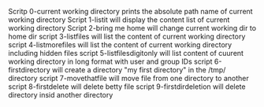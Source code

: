 Scritp 0-current working directory prints the absolute path name of current working directory
Script 1-listit will display the content list of current working directory
Script 2-bring me home will change current working dir to home dir
script 3-listfiles will list the content of current working directory
script 4-listmorefiles will list the content of current working directory including hidden files
script 5-listfilesdigitonly will list content of cuurent working directory in long format with user and group IDs
script 6-firstdirectory will create a directory "my first directory" in the /tmp/ directory
script 7-movethatfile will move file from one directory to another
script 8-firstdelete will delete betty file
script 9-firstdirdeletion will delete directory insid another directory
